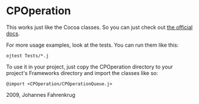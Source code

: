 CPOperation
===

This works just like the Cocoa classes. So you can just check out [the official docs](http://developer.apple.com/mac/library/DOCUMENTATION/Cocoa/Reference/NSOperation_class/Reference/Reference.html#//apple_ref/doc/c_ref/NSOperation).

For more usage examples, look at the tests. You can run them like this:

    ojtest Tests/*.j
    
To use it in your project, just copy the CPOperation directory to your project's Frameworks directory and import the classes like so:

    @import <CPOperation/CPOperationQueue.j>

2009, Johannes Fahrenkrug
